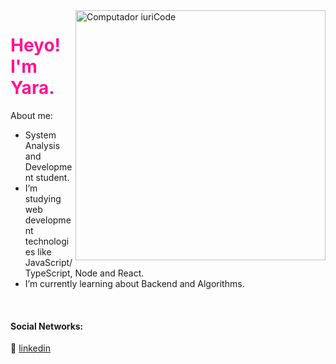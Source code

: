 <img src="https://raw.githubusercontent.com/MicaelliMedeiros/micaellimedeiros/master/image/computer-illustration.png" min-width="400px" max-width="400px" width="400px" align="right" alt="Computador iuriCode">

<h1 style="color:#FF1493"> Heyo! I'm Yara.</h1>

<p align="left">
About me:

-  System Analysis and Development student.
-  I’m studying web development technologies like JavaScript/TypeScript, Node and React.
-  I’m currently learning about Backend and Algorithms.  
</p>



[linkedin]: https://www.linkedin.com/in/yaralviana/
<br>

#### Social Networks:

👔 [linkedin][linkedin]

